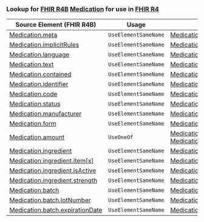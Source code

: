 ### Lookup for [FHIR R4B](https://hl7.org/fhir/R4B/) [Medication](https://hl7.org/fhir/R4B/Medication.html) for use in [FHIR R4](https://hl7.org/fhir/R4/)

| Source Element (FHIR R4B) | Usage | Target |
| -------------- | ----- | ------ |
| [Medication.meta](https://hl7.org/fhir/R4B/Medication.html#resource) | `UseElementSameName` | [Medication.meta](https://hl7.org/fhir/R4/Medication.html#resource) |
| [Medication.implicitRules](https://hl7.org/fhir/R4B/Medication.html#resource) | `UseElementSameName` | [Medication.implicitRules](https://hl7.org/fhir/R4/Medication.html#resource) |
| [Medication.language](https://hl7.org/fhir/R4B/Medication.html#resource) | `UseElementSameName` | [Medication.language](https://hl7.org/fhir/R4/Medication.html#resource) |
| [Medication.text](https://hl7.org/fhir/R4B/Medication.html#resource) | `UseElementSameName` | [Medication.text](https://hl7.org/fhir/R4/Medication.html#resource) |
| [Medication.contained](https://hl7.org/fhir/R4B/Medication.html#resource) | `UseElementSameName` | [Medication.contained](https://hl7.org/fhir/R4/Medication.html#resource) |
| [Medication.identifier](https://hl7.org/fhir/R4B/Medication.html#resource) | `UseElementSameName` | [Medication.identifier](https://hl7.org/fhir/R4/Medication.html#resource) |
| [Medication.code](https://hl7.org/fhir/R4B/Medication.html#resource) | `UseElementSameName` | [Medication.code](https://hl7.org/fhir/R4/Medication.html#resource) |
| [Medication.status](https://hl7.org/fhir/R4B/Medication.html#resource) | `UseElementSameName` | [Medication.status](https://hl7.org/fhir/R4/Medication.html#resource) |
| [Medication.manufacturer](https://hl7.org/fhir/R4B/Medication.html#resource) | `UseElementSameName` | [Medication.manufacturer](https://hl7.org/fhir/R4/Medication.html#resource) |
| [Medication.form](https://hl7.org/fhir/R4B/Medication.html#resource) | `UseElementSameName` | [Medication.form](https://hl7.org/fhir/R4/Medication.html#resource) |
| [Medication.amount](https://hl7.org/fhir/R4B/Medication.html#resource) | `UseOneOf` | [Medication.amount](https://hl7.org/fhir/R4/Medication.html#resource)<br />[Medication.amount](https://hl7.org/fhir/R4/Medication.html#resource) |
| [Medication.ingredient](https://hl7.org/fhir/R4B/Medication.html#resource) | `UseElementSameName` | [Medication.ingredient](https://hl7.org/fhir/R4/Medication.html#resource) |
| [Medication.ingredient.item[x]](https://hl7.org/fhir/R4B/Medication.html#resource) | `UseElementSameName` | [Medication.ingredient.item[x]](https://hl7.org/fhir/R4/Medication.html#resource) |
| [Medication.ingredient.isActive](https://hl7.org/fhir/R4B/Medication.html#resource) | `UseElementSameName` | [Medication.ingredient.isActive](https://hl7.org/fhir/R4/Medication.html#resource) |
| [Medication.ingredient.strength](https://hl7.org/fhir/R4B/Medication.html#resource) | `UseElementSameName` | [Medication.ingredient.strength](https://hl7.org/fhir/R4/Medication.html#resource) |
| [Medication.batch](https://hl7.org/fhir/R4B/Medication.html#resource) | `UseElementSameName` | [Medication.batch](https://hl7.org/fhir/R4/Medication.html#resource) |
| [Medication.batch.lotNumber](https://hl7.org/fhir/R4B/Medication.html#resource) | `UseElementSameName` | [Medication.batch.lotNumber](https://hl7.org/fhir/R4/Medication.html#resource) |
| [Medication.batch.expirationDate](https://hl7.org/fhir/R4B/Medication.html#resource) | `UseElementSameName` | [Medication.batch.expirationDate](https://hl7.org/fhir/R4/Medication.html#resource) |
